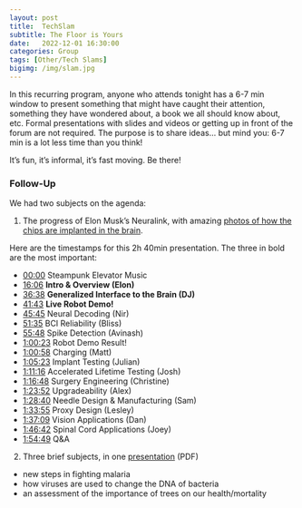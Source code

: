 ```yaml
---
layout: post
title:  TechSlam
subtitle: The Floor is Yours
date:   2022-12-01 16:30:00
categories: Group
tags: [Other/Tech Slams]
bigimg: /img/slam.jpg
---
```

In this recurring program, anyone who attends tonight has a 6-7 min window to present something that might have caught their attention, something they have wondered about, a book we all should know about, etc. Formal presentations with slides and videos or getting up in front of the forum are not required. The purpose is to share ideas... but mind you: 6-7 min is a lot less time than you think!

It’s fun, it’s informal, it’s fast moving. Be there!

### Follow-Up

We had two subjects on the agenda:

1) The progress of Elon Musk’s Neuralink, with amazing [photos of how the chips are implanted in the brain](https://www.youtube.com/watch?v=YreDYmXTYi4&t=5232s).

Here are the timestamps for this 2h 40min presentation. The three in bold are the most important:

* [00:00](https://www.youtube.com/watch?v=YreDYmXTYi4&t=0s) Steampunk Elevator Music
* [16:06](https://www.youtube.com/watch?v=YreDYmXTYi4&t=966s) **Intro & Overview (Elon)**
* [36:38](https://www.youtube.com/watch?v=YreDYmXTYi4&t=2198s) **Generalized Interface to the Brain (DJ)**
* [41:43](https://www.youtube.com/watch?v=YreDYmXTYi4&t=2503s) **Live Robot Demo!**
* [45:45](https://www.youtube.com/watch?v=YreDYmXTYi4&t=2745s) Neural Decoding (Nir)
* [51:35](https://www.youtube.com/watch?v=YreDYmXTYi4&t=3095s) BCI Reliability (Bliss)
* [55:48](https://www.youtube.com/watch?v=YreDYmXTYi4&t=3348s) Spike Detection (Avinash)
* [1:00:23](https://www.youtube.com/watch?v=YreDYmXTYi4&t=3623s) Robot Demo Result!
* [1:00:58](https://www.youtube.com/watch?v=YreDYmXTYi4&t=3658s) Charging (Matt)
* [1:05:23](https://www.youtube.com/watch?v=YreDYmXTYi4&t=3923s) Implant Testing (Julian)
* [1:11:16](https://www.youtube.com/watch?v=YreDYmXTYi4&t=4276s) Accelerated Lifetime Testing (Josh)
* [1:16:48](https://www.youtube.com/watch?v=YreDYmXTYi4&t=4608s) Surgery Engineering (Christine)
* [1:23:52](https://www.youtube.com/watch?v=YreDYmXTYi4&t=5032s) Upgradeability (Alex)
* [1:28:40](https://www.youtube.com/watch?v=YreDYmXTYi4&t=5320s) Needle Design & Manufacturing (Sam)
* [1:33:55](https://www.youtube.com/watch?v=YreDYmXTYi4&t=5635s) Proxy Design (Lesley)
* [1:37:09](https://www.youtube.com/watch?v=YreDYmXTYi4&t=5829s) Vision Applications (Dan)
* [1:46:42](https://www.youtube.com/watch?v=YreDYmXTYi4&t=6402s) Spinal Cord Applications (Joey)
* [1:54:49](https://www.youtube.com/watch?v=YreDYmXTYi4&t=6889s) Q&A



2) Three brief subjects, in one [presentation](/assets/present/2022/2022-12-01/tech_slam.pdf) (PDF)

* new steps in fighting malaria
* how viruses are used to change the DNA of bacteria
* an assessment of the importance of trees on our health/mortality

